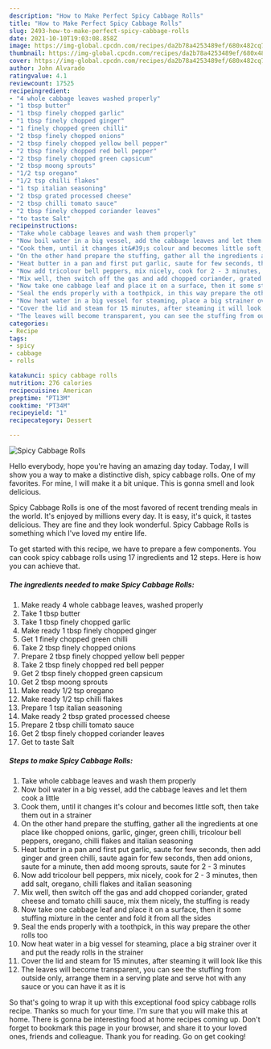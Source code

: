 ```yaml
---
description: "How to Make Perfect Spicy Cabbage Rolls"
title: "How to Make Perfect Spicy Cabbage Rolls"
slug: 2493-how-to-make-perfect-spicy-cabbage-rolls
date: 2021-10-10T19:03:08.858Z
image: https://img-global.cpcdn.com/recipes/da2b78a4253489ef/680x482cq70/spicy-cabbage-rolls-recipe-main-photo.jpg
thumbnail: https://img-global.cpcdn.com/recipes/da2b78a4253489ef/680x482cq70/spicy-cabbage-rolls-recipe-main-photo.jpg
cover: https://img-global.cpcdn.com/recipes/da2b78a4253489ef/680x482cq70/spicy-cabbage-rolls-recipe-main-photo.jpg
author: John Alvarado
ratingvalue: 4.1
reviewcount: 17525
recipeingredient:
- "4 whole cabbage leaves washed properly"
- "1 tbsp butter"
- "1 tbsp finely chopped garlic"
- "1 tbsp finely chopped ginger"
- "1 finely chopped green chilli"
- "2 tbsp finely chopped onions"
- "2 tbsp finely chopped yellow bell pepper"
- "2 tbsp finely chopped red bell pepper"
- "2 tbsp finely chopped green capsicum"
- "2 tbsp moong sprouts"
- "1/2 tsp oregano"
- "1/2 tsp chilli flakes"
- "1 tsp italian seasoning"
- "2 tbsp grated processed cheese"
- "2 tbsp chilli tomato sauce"
- "2 tbsp finely chopped coriander leaves"
- "to taste Salt"
recipeinstructions:
- "Take whole cabbage leaves and wash them properly"
- "Now boil water in a big vessel, add the cabbage leaves and let them cook a little"
- "Cook them, until it changes it&#39;s colour and becomes little soft, then take them out in a strainer"
- "On the other hand prepare the stuffing, gather all the ingredients at one place like chopped onions, garlic, ginger, green chilli, tricolour bell peppers, oregano, chilli flakes and italian seasoning"
- "Heat butter in a pan and first put garlic, saute for few seconds, then add ginger and green chilli, saute again for few seconds, then add onions, saute for a minute, then add moong sprouts, saute for 2 - 3 minutes"
- "Now add tricolour bell peppers, mix nicely, cook for 2 - 3 minutes, then add salt, oregano, chilli flakes and italian seasoning"
- "Mix well, then switch off the gas and add chopped coriander, grated cheese and tomato chilli sauce, mix them nicely, the stuffing is ready"
- "Now take one cabbage leaf and place it on a surface, then it some stuffing mixture in the center and fold it from all the sides"
- "Seal the ends properly with a toothpick, in this way prepare the other rolls too"
- "Now heat water in a big vessel for steaming, place a big strainer over it and put the ready rolls in the strainer"
- "Cover the lid and steam for 15 minutes, after steaming it will look like this"
- "The leaves will become transparent, you can see the stuffing from outside only, arrange them in a serving plate and serve hot with any sauce or you can have it as it is"
categories:
- Recipe
tags:
- spicy
- cabbage
- rolls

katakunci: spicy cabbage rolls 
nutrition: 276 calories
recipecuisine: American
preptime: "PT13M"
cooktime: "PT34M"
recipeyield: "1"
recipecategory: Dessert

---
```



![Spicy Cabbage Rolls](https://img-global.cpcdn.com/recipes/da2b78a4253489ef/680x482cq70/spicy-cabbage-rolls-recipe-main-photo.jpg)

Hello everybody, hope you're having an amazing day today. Today, I will show you a way to make a distinctive dish, spicy cabbage rolls. One of my favorites. For mine, I will make it a bit unique. This is gonna smell and look delicious.



Spicy Cabbage Rolls is one of the most favored of recent trending meals in the world. It's enjoyed by millions every day. It is easy, it's quick, it tastes delicious. They are fine and they look wonderful. Spicy Cabbage Rolls is something which I've loved my entire life.


To get started with this recipe, we have to prepare a few components. You can cook spicy cabbage rolls using 17 ingredients and 12 steps. Here is how you can achieve that.

<!--inarticleads1-->

##### The ingredients needed to make Spicy Cabbage Rolls:

1. Make ready 4 whole cabbage leaves, washed properly
1. Take 1 tbsp butter
1. Take 1 tbsp finely chopped garlic
1. Make ready 1 tbsp finely chopped ginger
1. Get 1 finely chopped green chilli
1. Take 2 tbsp finely chopped onions
1. Prepare 2 tbsp finely chopped yellow bell pepper
1. Take 2 tbsp finely chopped red bell pepper
1. Get 2 tbsp finely chopped green capsicum
1. Get 2 tbsp moong sprouts
1. Make ready 1/2 tsp oregano
1. Make ready 1/2 tsp chilli flakes
1. Prepare 1 tsp italian seasoning
1. Make ready 2 tbsp grated processed cheese
1. Prepare 2 tbsp chilli tomato sauce
1. Get 2 tbsp finely chopped coriander leaves
1. Get to taste Salt




<!--inarticleads2-->

##### Steps to make Spicy Cabbage Rolls:

1. Take whole cabbage leaves and wash them properly
1. Now boil water in a big vessel, add the cabbage leaves and let them cook a little
1. Cook them, until it changes it&#39;s colour and becomes little soft, then take them out in a strainer
1. On the other hand prepare the stuffing, gather all the ingredients at one place like chopped onions, garlic, ginger, green chilli, tricolour bell peppers, oregano, chilli flakes and italian seasoning
1. Heat butter in a pan and first put garlic, saute for few seconds, then add ginger and green chilli, saute again for few seconds, then add onions, saute for a minute, then add moong sprouts, saute for 2 - 3 minutes
1. Now add tricolour bell peppers, mix nicely, cook for 2 - 3 minutes, then add salt, oregano, chilli flakes and italian seasoning
1. Mix well, then switch off the gas and add chopped coriander, grated cheese and tomato chilli sauce, mix them nicely, the stuffing is ready
1. Now take one cabbage leaf and place it on a surface, then it some stuffing mixture in the center and fold it from all the sides
1. Seal the ends properly with a toothpick, in this way prepare the other rolls too
1. Now heat water in a big vessel for steaming, place a big strainer over it and put the ready rolls in the strainer
1. Cover the lid and steam for 15 minutes, after steaming it will look like this
1. The leaves will become transparent, you can see the stuffing from outside only, arrange them in a serving plate and serve hot with any sauce or you can have it as it is




So that's going to wrap it up with this exceptional food spicy cabbage rolls recipe. Thanks so much for your time. I'm sure that you will make this at home. There is gonna be interesting food at home recipes coming up. Don't forget to bookmark this page in your browser, and share it to your loved ones, friends and colleague. Thank you for reading. Go on get cooking!

